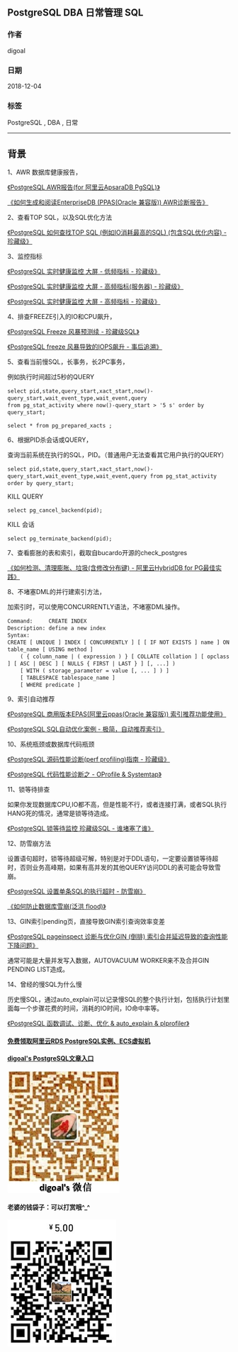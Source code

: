 ## PostgreSQL DBA 日常管理 SQL  
                                                             
### 作者                                                             
digoal                                                             
                                                             
### 日期                                                             
2018-12-04                                                           
                                                             
### 标签                                                             
PostgreSQL , DBA , 日常   
                                                             
----                                                             
                                                             
## 背景     
  
1、AWR 数据库健康报告，  
  
[《PostgreSQL AWR报告(for 阿里云ApsaraDB PgSQL)》](../201611/20161123_01.md)    
  
[《如何生成和阅读EnterpriseDB (PPAS(Oracle 兼容版)) AWR诊断报告》](../201606/20160628_01.md)    
  
2、查看TOP SQL，以及SQL优化方法  
  
[《PostgreSQL 如何查找TOP SQL (例如IO消耗最高的SQL) (包含SQL优化内容) - 珍藏级》](../201704/20170424_06.md)    
  
3、监控指标  
  
[《PostgreSQL 实时健康监控 大屏 - 低频指标 - 珍藏级》](../201806/20180613_04.md)    
  
[《PostgreSQL 实时健康监控 大屏 - 高频指标(服务器) - 珍藏级》](../201806/20180613_03.md)    
  
[《PostgreSQL 实时健康监控 大屏 - 高频指标 - 珍藏级》](../201806/20180613_02.md)    
  
4、排查FREEZE引入的IO和CPU飙升，  
  
[《PostgreSQL Freeze 风暴预测续 - 珍藏级SQL》](../201804/20180411_01.md)    
  
[《PostgreSQL freeze 风暴导致的IOPS飙升 - 事后追溯》](../201801/20180117_03.md)    
  
5、查看当前慢SQL，长事务，长2PC事务，  
  
例如执行时间超过5秒的QUERY  
  
```  
select pid,state,query_start,xact_start,now()-query_start,wait_event_type,wait_event,query 
from pg_stat_activity where now()-query_start > '5 s' order by query_start;  
```  
  
```  
select * from pg_prepared_xacts ;  
```  
  
6、根据PID杀会话或QUERY，  
  
查询当前系统在执行的SQL，PID。（普通用户无法查看其它用户执行的QUERY）  
  
```  
select pid,state,query_start,xact_start,now()-query_start,wait_event_type,wait_event,query from pg_stat_activity order by query_start;  
```  
  
KILL QUERY  
  
```  
select pg_cancel_backend(pid);  
```  
  
KILL 会话  
  
```  
select pg_terminate_backend(pid);  
```  
  
7、查看膨胀的表和索引，截取自bucardo开源的check_postgres    
  
[《如何检测、清理膨胀、垃圾(含修改分布键) - 阿里云HybridDB for PG最佳实践》](../201708/20170817_01.md)    
  
8、不堵塞DML的并行建索引方法，  
  
加索引时，可以使用CONCURRENTLY语法，不堵塞DML操作。     
     
```     
Command:     CREATE INDEX     
Description: define a new index     
Syntax:     
CREATE [ UNIQUE ] INDEX [ CONCURRENTLY ] [ [ IF NOT EXISTS ] name ] ON table_name [ USING method ]     
    ( { column_name | ( expression ) } [ COLLATE collation ] [ opclass ] [ ASC | DESC ] [ NULLS { FIRST | LAST } ] [, ...] )     
    [ WITH ( storage_parameter = value [, ... ] ) ]     
    [ TABLESPACE tablespace_name ]     
    [ WHERE predicate ]     
```   
  
9、索引自动推荐   
  
[《PostgreSQL 商用版本EPAS(阿里云ppas(Oracle 兼容版)) 索引推荐功能使用》](../201801/20180113_02.md)    
  
[《PostgreSQL SQL自动优化案例 - 极简，自动推荐索引》](../201801/20180111_02.md)    
  
10、系统瓶颈或数据库代码瓶颈    
  
[《PostgreSQL 源码性能诊断(perf profiling)指南 - 珍藏级》](../201611/20161129_01.md)    
  
[《PostgreSQL 代码性能诊断之 - OProfile & Systemtap》](../201505/20150509_01.md)    
  
11、锁等待排查  
  
如果你发现数据库CPU,IO都不高，但是性能不行，或者连接打满，或者SQL执行HANG死的情况，通常是锁等待造成。  
  
[《PostgreSQL 锁等待监控 珍藏级SQL - 谁堵塞了谁》](../201705/20170521_01.md)    
  
12、防雪崩方法  
  
设置语句超时，锁等待超级可解，特别是对于DDL语句，一定要设置锁等待超时，否则业务高峰期，如果有高并发的其他QUERY访问DDL的表可能会导致雪崩。  
  
[《PostgreSQL 设置单条SQL的执行超时 - 防雪崩》](../201712/20171211_02.md)    
  
[《如何防止数据库雪崩(泛洪 flood)》](../201609/20160909_01.md)    
  
13、GIN索引pending页，直接导致GIN索引查询效率变差  
  
[《PostgreSQL pageinspect 诊断与优化GIN (倒排) 索引合并延迟导致的查询性能下降问题》](../201809/20180919_02.md)    
  
通常可能是大量并发写入数据，AUTOVACUUM WORKER来不及合并GIN PENDING LIST造成。  
  
14、曾经的慢SQL为什么慢  
  
历史慢SQL，通过auto_explain可以记录慢SQL的整个执行计划，包括执行计划里面每一个步骤花费的时间，消耗的IO时间，IO命中率等。  
  
[《PostgreSQL 函数调试、诊断、优化 & auto_explain & plprofiler》](../201611/20161121_02.md)    
  
  
  
  
  
  
  
  
  
  
#### [免费领取阿里云RDS PostgreSQL实例、ECS虚拟机](https://free.aliyun.com/ "57258f76c37864c6e6d23383d05714ea")
  
  
#### [digoal's PostgreSQL文章入口](https://github.com/digoal/blog/blob/master/README.md "22709685feb7cab07d30f30387f0a9ae")
  
  
![digoal's weixin](../pic/digoal_weixin.jpg "f7ad92eeba24523fd47a6e1a0e691b59")
  
  
#### 老婆的钱袋子：可以打赏哦^_^  
![wife's weixin ds](../pic/wife_weixin_ds.jpg "acd5cce1a143ef1d6931b1956457bc9f")
  
